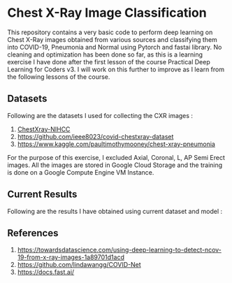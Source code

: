 # Chest X-Ray Image Classification

This repository contains a very basic code to perform deep learning on Chest X-Ray images obtained from various sources and classifying them into COVID-19, Pneumonia and Normal using Pytorch and fastai library. No cleaning and optimization has been done so far, as this is a learning exercise I have done after the first lesson of the course Practical Deep Learning for Coders v3. I will work on this further to improve as I learn from the following lessons of the course. 

## Datasets
Following are the datasets I used for collecting the CXR images :
1. [ChestXray-NIHCC](https://nihcc.app.box.com/v/ChestXray-NIHCC/folder/36938765345)
2. https://github.com/ieee8023/covid-chestxray-dataset
3. https://www.kaggle.com/paultimothymooney/chest-xray-pneumonia

For the purpose of this exercise, I excluded Axial, Coronal, L, AP Semi Erect images. All the images are stored in Google Cloud Storage and the training is done on a Google Compute Engine VM Instance.

## Current Results
Following are the results I have obtained using current dataset and model :


## References 
1. https://towardsdatascience.com/using-deep-learning-to-detect-ncov-19-from-x-ray-images-1a89701d1acd
2. https://github.com/lindawangg/COVID-Net
3. https://docs.fast.ai/
